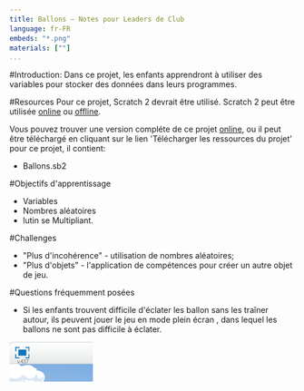 ```yaml
---
title: Ballons — Notes pour Leaders de Club
language: fr-FR
embeds: "*.png"
materials: [""]
...
```


#Introduction:
Dans ce projet, les enfants apprendront à utiliser des variables pour stocker des données dans leurs programmes.

#Resources
Pour ce projet, Scratch 2 devrait être utilisé. Scratch 2 peut être utilisée <a href="http://scratch.mit.edu/projects/editor/">online</a> ou <a href="http://scratch.mit.edu/scratch2download/">offline</a>.

Vous pouvez trouver une version compléte de ce projet <a href="http://scratch.mit.edu/projects/26745384/#editor">online</a>, ou il peut être téléchargé en cliquant sur le lien 'Télécharger les ressources du projet' pour ce projet, il contient:

+ Ballons.sb2

#Objectifs d'apprentissage
+ Variables
+ Nombres aléatoires
+ lutin se Multipliant.

#Challenges
+ "Plus d'incohérence" - utilisation de nombres aléatoires;
+ "Plus d'objets" - l'application de compétences pour créer un autre objet de jeu.

#Questions fréquemment posées
+ Si les enfants trouvent difficile d'éclater les ballon sans les traîner autour, ils peuvent jouer le jeu en mode plein écran , dans lequel les ballons ne sont pas difficile à éclater.

![screenshot](balloons-fullscreen.png)